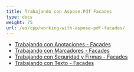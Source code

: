 ```yaml
---
title: Trabajando con Aspose.Pdf Facades
type: docs
weight: 75
url: /es/cpp/working-with-aspose-pdf-facades/
---
```


- [Trabajando con Anotaciones - Facades](/pdf/es/cpp/working-with-annotations-facades/)
- [Trabajando con Marcadores - Facades](/pdf/es/cpp/working-with-bookmarks-facades/)
- [Trabajando con Seguridad y Firmas - Facades](/pdf/es/cpp/working-with-security-and-signatures-facades/)
- [Trabajando con Texto - Facades](/pdf/es/cpp/working-with-text-facades/)